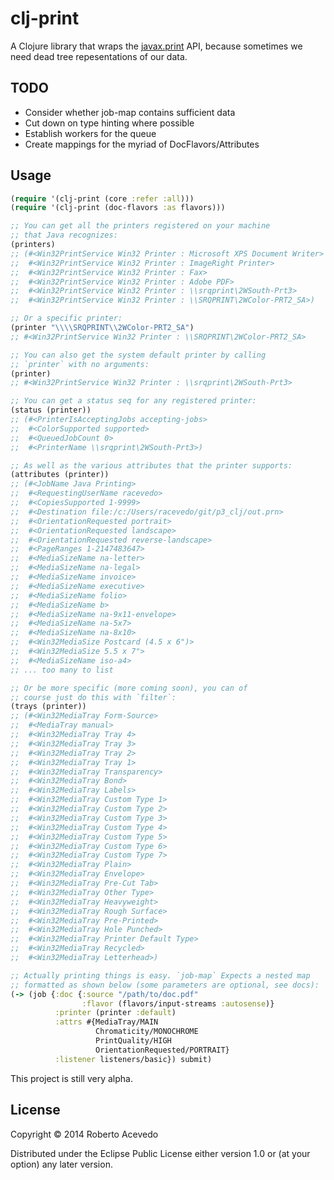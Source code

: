 clj-print
=======

A Clojure library that wraps the [javax.print](http://docs.oracle.com/javase/7/docs/api/javax/print/package-summary.html) API, because sometimes we
need dead tree repesentations of our data.

## TODO
- Consider whether job-map contains sufficient data
- Cut down on type hinting where possible
- Establish workers for the queue
- Create mappings for the myriad of DocFlavors/Attributes

## Usage

``` clojure
(require '(clj-print (core :refer :all)))
(require '(clj-print (doc-flavors :as flavors)))

;; You can get all the printers registered on your machine
;; that Java recognizes:
(printers)
;; (#<Win32PrintService Win32 Printer : Microsoft XPS Document Writer>
;;  #<Win32PrintService Win32 Printer : ImageRight Printer>
;;  #<Win32PrintService Win32 Printer : Fax>
;;  #<Win32PrintService Win32 Printer : Adobe PDF>
;;  #<Win32PrintService Win32 Printer : \\srqprint\2WSouth-Prt3>
;;  #<Win32PrintService Win32 Printer : \\SRQPRINT\2WColor-PRT2_SA>)

;; Or a specific printer: 
(printer "\\\\SRQPRINT\\2WColor-PRT2_SA")
;; #<Win32PrintService Win32 Printer : \\SRQPRINT\2WColor-PRT2_SA>

;; You can also get the system default printer by calling
;; `printer` with no arguments:
(printer)
;; #<Win32PrintService Win32 Printer : \\srqprint\2WSouth-Prt3>

;; You can get a status seq for any registered printer:
(status (printer)) 
;; (#<PrinterIsAcceptingJobs accepting-jobs>
;;  #<ColorSupported supported>
;;  #<QueuedJobCount 0>
;;  #<PrinterName \\srqprint\2WSouth-Prt3>)

;; As well as the various attributes that the printer supports:
(attributes (printer))
;; (#<JobName Java Printing>
;;  #<RequestingUserName racevedo>
;;  #<CopiesSupported 1-9999>
;;  #<Destination file:/c:/Users/racevedo/git/p3_clj/out.prn>
;;  #<OrientationRequested portrait>
;;  #<OrientationRequested landscape>
;;  #<OrientationRequested reverse-landscape>
;;  #<PageRanges 1-2147483647>
;;  #<MediaSizeName na-letter>
;;  #<MediaSizeName na-legal>
;;  #<MediaSizeName invoice>
;;  #<MediaSizeName executive>
;;  #<MediaSizeName folio>
;;  #<MediaSizeName b>
;;  #<MediaSizeName na-9x11-envelope>
;;  #<MediaSizeName na-5x7>
;;  #<MediaSizeName na-8x10>
;;  #<Win32MediaSize Postcard (4.5 x 6")>
;;  #<Win32MediaSize 5.5 x 7">
;;  #<MediaSizeName iso-a4>
;; ... too many to list

;; Or be more specific (more coming soon), you can of
;; course just do this with `filter`:
(trays (printer)) 
;; (#<Win32MediaTray Form-Source>
;;  #<MediaTray manual>
;;  #<Win32MediaTray Tray 4>
;;  #<Win32MediaTray Tray 3>
;;  #<Win32MediaTray Tray 2>
;;  #<Win32MediaTray Tray 1>
;;  #<Win32MediaTray Transparency>
;;  #<Win32MediaTray Bond>
;;  #<Win32MediaTray Labels>
;;  #<Win32MediaTray Custom Type 1>
;;  #<Win32MediaTray Custom Type 2>
;;  #<Win32MediaTray Custom Type 3>
;;  #<Win32MediaTray Custom Type 4>
;;  #<Win32MediaTray Custom Type 5>
;;  #<Win32MediaTray Custom Type 6>
;;  #<Win32MediaTray Custom Type 7>
;;  #<Win32MediaTray Plain>
;;  #<Win32MediaTray Envelope>
;;  #<Win32MediaTray Pre-Cut Tab>
;;  #<Win32MediaTray Other Type>
;;  #<Win32MediaTray Heavyweight>
;;  #<Win32MediaTray Rough Surface>
;;  #<Win32MediaTray Pre-Printed>
;;  #<Win32MediaTray Hole Punched>
;;  #<Win32MediaTray Printer Default Type>
;;  #<Win32MediaTray Recycled>
;;  #<Win32MediaTray Letterhead>)

;; Actually printing things is easy. `job-map` Expects a nested map
;; formatted as shown below (some parameters are optional, see docs):
(-> (job {:doc {:source "/path/to/doc.pdf"
                :flavor (flavors/input-streams :autosense)}
          :printer (printer :default)
          :attrs #{MediaTray/MAIN
                   Chromaticity/MONOCHROME
                   PrintQuality/HIGH
                   OrientationRequested/PORTRAIT}
          :listener listeners/basic}) submit)

```

This project is still very alpha.

## License

Copyright © 2014 Roberto Acevedo

Distributed under the Eclipse Public License either version 1.0 or (at
your option) any later version.
